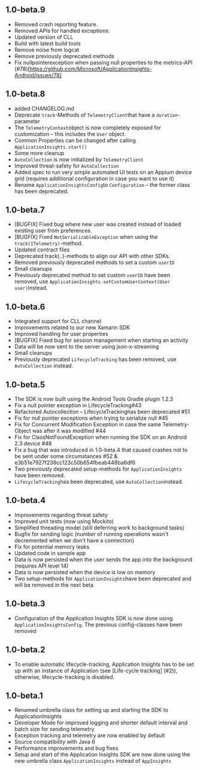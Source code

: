 

## 1.0-beta.9

* Removed crash reporting feature.
* Removed APIs for handled exceptions.
* Updated version of CLL
* Build with latest build tools
* Remove noise from logcat
* Remove previously deprecated methods
* Fix nullpointerexception when passing null properties to the metrics-API (#78)[https://github.com/Microsoft/ApplicationInsights-Android/issues/78]



## 1.0-beta.8

* added CHANGELOG.md
* Deprecate `track`-Methods of `TelemetryClient`that have a `duration`-parameter
* The `TelemetryContext`object is now completely exposed for customization – this includes the `User` object.
* Common Properties can be changed after calling `ApplicationInsights.start()`
* Some more cleanup
* `AutoCollection` is now initialized by `TelemetryClient`
* Improved threat-safety for `AutoCollection`
* Added spec to run very simple automated UI tests on an Appium device grid (requires additional configuration in case you want to use it)
* Rename `ApplicationInsightsConfig`to `Configuration` – the former class has been deprecated.

## 1.0-beta.7

* [BUGFIX] Fixed bug where new user was created instead of loaded existing user from preferences.
* [BUGFIX] Fixed `NotSerializableException` when using the `track(ITelemetry)`-method.
* Updated contract files
* Deprecated track(..)-methods to align our API with other SDKs.
* Removed previously deprecated methods to set a custom `userID`
* Small cleanups
* Previously deprecated method to set custom `userID` have been removed, use `ApplicationInsights.setCustomUserContext(User user)`instead.

## 1.0-beta.6
* Integrated support for CLL channel
* Improvements related to our new Xamarin SDK
* Improved handling for user properties
* [BUGFIX] Fixed bug for session management when starting an activity
* Data will be now sent to the server using json-x-streaming
* Small cleanups
* Previously deprecated `LifecycleTracking` has been removed, use `AutoCollection` instead.

## 1.0-beta.5

* The SDK is now built using the Android Tools Gradle plugin 1.2.3
* Fix a null pointer exception in LifecycleTracking#43
* Refactored Autocollection – LifecycleTrackinghas been deprecated #51
* Fix for null pointer exceptions when trying to serialize null #45
* Fix for Concurrent Modification Exception in case the same Telemetry-Object was after it was modified #44
* Fix for ClassNotFoundException when running the SDK on an Android 2.3 device #48
* Fix a bug that was introduced in 1.0-beta.4 that caused crashes not to be sent under some circumstances #52 & e3b51e7927f238cc123c50b654fbeab448ba6df6
* Two previously deprecated setup-methods for `ApplicationInsights` have been removed.
* ```LifecycleTracking```has been deprecated, use ```AutoCollection```instead. 

## 1.0-beta.4
* Improvements regarding threat safety
* Improved unit tests (now using Mockito)
* Simplified threading model (still deferring work to background tasks)
* Bugfix for sending logic (number of running operations wasn't decremented when we don't have a connection)
* Fix for potential memory leaks
* Updated code in sample app
* Data is now persisted when the user sends the app into the background (requires API level 14)
* Data is now persisted when the device is low on memory
* Two setup-methods for ```ApplicationInsights```have been deprecated and will be removed in the next beta

## 1.0-beta.3

* Configuration of the Application Insights SDK is now done using ```ApplicationInsightsConfig```. The previous config-classes have been removed

## 1.0-beta.2

* To enable automatic lifecycle-tracking, Application Insights has to be set up with an instance of Application (see [Life-cycle tracking] (#2)), otherwise, lifecycle-tracking is disabled.

## 1.0-beta.1
* Renamed umbrella class for setting up and starting the SDK to ApplicationInsights
* Developer Mode for improved logging and shorter default interval and batch size for sending telemetry
* Exception tracking and telemetry are now enabled by default
* Source compatibility with Java 6
* Performance improvements and bug fixes
* Setup and start of the Application Insights SDK are now done using the new umbrella class `ApplicationInsights` instead of `AppInsights `